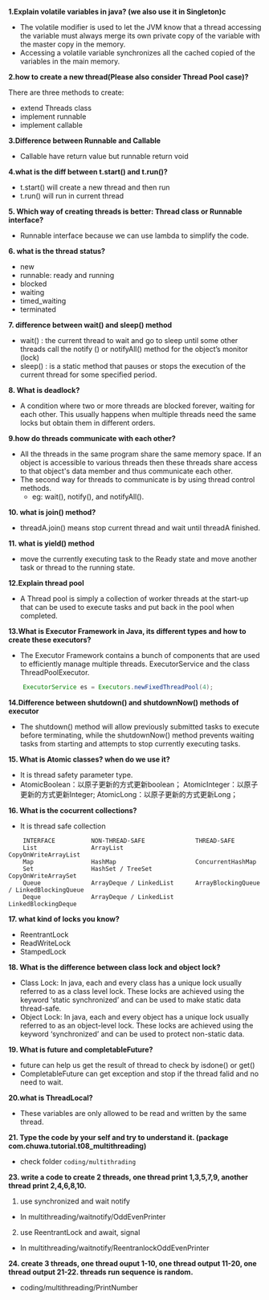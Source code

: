 **1.Explain volatile variables in java? (we also use it in Singleton)c**
+ The volatile modifier is used to let the JVM know that a thread accessing the variable must always merge its own private copy of the variable with the master copy in the memory. 
+ Accessing a volatile variable synchronizes all the cached copied of the variables in the main memory.

**2.how to create a new thread(Please also consider Thread Pool case)?**

There are three methods to create:
+ extend Threads class
+ implement runnable
+ implement callable

**3.Difference between Runnable and Callable**
+ Callable have return value but runnable return void

**4.what is the diff between t.start() and t.run()?**
+ t.start() will create a new thread and then run
+ t.run() will run in current thread

**5. Which way of creating threads is better: Thread class or Runnable interface?**
+ Runnable interface because we can use lambda to simplify the code.

**6.  what is the thread status?**
+ new 
+ runnable: ready and running
+ blocked
+ waiting
+ timed_waiting
+ terminated

**7. difference between wait() and sleep() method**
+ wait() : the current thread to wait and go to sleep until some other threads call the notify () or notifyAll() method for the object’s monitor (lock)
+ sleep() : is a static method that pauses or stops the execution of the current thread for some specified period.

**8. What is deadlock?**
+ A condition where two or more threads are blocked forever, waiting for each other. This usually happens when multiple threads need the same locks but obtain them in different orders.

**9.how do threads communicate with each other?**
+ All the threads in the same program share the same memory space. If an object is accessible to various threads then these threads share access to that object's data member and thus communicate each other. 
+ The second way for threads to communicate is by using thread control methods.
  + eg: wait(), notify(), and notifyAll().

**10. what is join() method?**
+ threadA.join() means stop current thread and wait until threadA finished.

**11. what is yield() method**
+ move the currently executing task to the Ready state and move another task or thread to the running state.

**12.Explain thread pool**
+ A Thread pool is simply a collection of worker threads at the start-up that 
can be used to execute tasks and put back in the pool when completed.
  
**13.What is Executor Framework in Java, its different types and how to create these
executors?**
+ The Executor Framework contains a bunch of components that are used to efficiently manage multiple threads. 
ExecutorService and the class ThreadPoolExecutor.
```java
    ExecutorService es = Executors.newFixedThreadPool(4);
```

**14.Difference between shutdown() and shutdownNow() methods of executor**
+ The shutdown() method will allow previously submitted tasks to execute before terminating,
while the shutdownNow() method prevents waiting tasks from starting and attempts to stop currently executing tasks.

**15. What is Atomic classes? when do we use it?**
+ It is thread safety parameter type.
+  AtomicBoolean：以原⼦更新的⽅式更新boolean； AtomicInteger：以原⼦更新的⽅式更新Integer; AtomicLong：以原⼦更新的⽅式更新Long；
   
**16. What is the cocurrent collections?**
+ It is thread safe collection
```
    INTERFACE          NON-THREAD-SAFE              THREAD-SAFE
    List               ArrayList                    CopyOnWriteArrayList
    Map                HashMap                      ConcurrentHashMap
    Set                HashSet / TreeSet            CopyOnWriteArraySet
    Queue              ArrayDeque / LinkedList      ArrayBlockingQueue / LinkedBlockingQueue
    Deque              ArrayDeque / LinkedList      LinkedBlockingDeque
```

**17. what kind of locks you know?**
+ ReentrantLock
+ ReadWriteLock
+ StampedLock

**18. What is the difference between class lock and object lock?**
+ Class Lock: In java, each and every class has a unique lock usually referred to as a class level lock. 
These locks are achieved using the keyword ‘static synchronized’ and can be used to make static data thread-safe. 
+ Object Lock: In java, each and every object has a unique lock usually referred to as an object-level lock. 
These locks are achieved using the keyword ‘synchronized’ and can be used to protect non-static data.

**19. What is future and completableFuture?**
+ future can help us get the result of thread to check by isdone() or get()
+ CompletableFuture can get exception and stop if the thread falid and no need to wait.

**20.what is ThreadLocal?**
+ These variables are only allowed to be read and written by the same thread. 

**21. Type the code by your self and try to understand it. (package
com.chuwa.tutorial.t08_multithreading)**
+ check folder `coding/multithrading`

**23. write a code to create 2 threads, one thread print 1,3,5,7,9, another thread print
    2,4,6,8,10.**
1. use synchronized and wait notify
+ In multithreading/waitnotify/OddEvenPrinter
2. use ReentrantLock and await, signal
+ In multithreading/waitnotify/ReentranlockOddEvenPrinter

**24. create 3 threads, one thread ouput 1-10, one thread output 11-20, one thread
output 21-22. threads run sequence is random.**
+ coding/multithreading/PrintNumber


